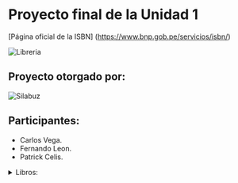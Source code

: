 # Proyecto final de la Unidad 1
[Página oficial de la ISBN] (https://www.bnp.gob.pe/servicios/isbn/)

![Libreria](https://www.telesurtv.net/__export/1510353963341/sites/telesur/img/multimedia/2017/11/10/librerxa11.jpg)

## Proyecto otorgado por:

![Silabuz](https://uploads-ssl.webflow.com/6320941e9612f79b0e2f61b1/63209670562cf7eb6f31131a_silabuz-logo-rebrand-standar.png)

## Participantes:
* Carlos Vega.
* Fernando Leon.
* Patrick Celis.

<details>
<summary>Libros:</summary>
- Como hacer que te pasen cosas buenas.
- El caballero Carmelo

# Licencia
